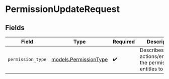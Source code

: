 # PermissionUpdateRequest


## Fields

| Field                                                       | Type                                                        | Required                                                    | Description                                                 |
| ----------------------------------------------------------- | ----------------------------------------------------------- | ----------------------------------------------------------- | ----------------------------------------------------------- |
| `permission_type`                                           | [models.PermissionType](../models/permissiontype.md)        | :heavy_check_mark:                                          | Describes what actions/endpoints the permission entitles to |